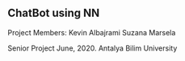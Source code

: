 ## ChatBot using NN

Project Members:
Kevin Albajrami 
Suzana Marsela

Senior Project June, 2020.
Antalya Bilim University


